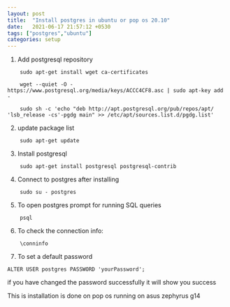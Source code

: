 ```yaml
---
layout: post
title:  "Install postgres in ubuntu or pop os 20.10"
date:   2021-06-17 21:57:12 +0530
tags: ["postgres","ubuntu"]
categories: setup
---
```


1. Add postgresql repository 
```
	sudo apt-get install wget ca-certificates
```
 
```
	wget --quiet -O - https://www.postgresql.org/media/keys/ACCC4CF8.asc | sudo apt-key add -
```

```
	sudo sh -c 'echo "deb http://apt.postgresql.org/pub/repos/apt/ 'lsb_release -cs'-pgdg main" >> /etc/apt/sources.list.d/pgdg.list'
```

2. update package list
```
	sudo apt-get update
```

3. Install postgresql
```
	sudo apt-get install postgresql postgresql-contrib
```
4. Connect to postgres after installing
```
	sudo su - postgres
```

5. To open postgres prompt for running SQL queries
```
	psql
```
6. To check the connection info:
```
	\conninfo
```
7. To set a default password
```
ALTER USER postgres PASSWORD 'yourPassword';
```
if you have changed the password successfully it will show you success

This is installation is done on pop os running on asus zephyrus g14
